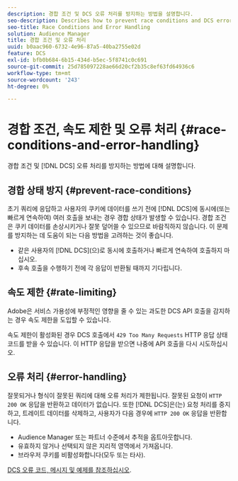 ```yaml
---
description: 경합 조건 및 DCS 오류 처리를 방지하는 방법을 설명합니다.
seo-description: Describes how to prevent race conditions and DCS error handling.
seo-title: Race Conditions and Error Handling
solution: Audience Manager
title: 경합 조건 및 오류 처리
uuid: b0aac960-6732-4e96-87a5-40ba2755e02d
feature: DCS
exl-id: bfb0b684-6b15-434d-b5ec-5f8741c0c691
source-git-commit: 25d785097228ae66d20cf2b35c8ef63fd64936c6
workflow-type: tm+mt
source-wordcount: '243'
ht-degree: 0%

---
```


# 경합 조건, 속도 제한 및 오류 처리 {#race-conditions-and-error-handling}

경합 조건 및 [!DNL DCS] 오류 처리를 방지하는 방법에 대해 설명합니다.

## 경합 상태 방지 {#prevent-race-conditions}

초기 쿼리에 응답하고 사용자의 쿠키에 데이터를 쓰기 전에 [!DNL DCS]에 동시에(또는 빠르게 연속하여) 여러 호출을 보내는 경우 경합 상태가 발생할 수 있습니다. 경합 조건은 쿠키 데이터를 손상시키거나 잘못 덮어쓸 수 있으므로 바람직하지 않습니다. 이 문제를 방지하는 데 도움이 되는 다음 방법을 고려하는 것이 좋습니다.

* 같은 사용자의 [!DNL DCS]&#x200B;(으)로 동시에 호출하거나 빠르게 연속하여 호출하지 마십시오.
* 후속 호출을 수행하기 전에 각 응답이 반환될 때까지 기다립니다.

## 속도 제한 {#rate-limiting}

Adobe은 서비스 가용성에 부정적인 영향을 줄 수 있는 과도한 DCS API 호출을 감지하는 경우 속도 제한을 도입할 수 있습니다.

속도 제한이 활성화된 경우 DCS 호출에서 `429 Too Many Requests` HTTP 응답 상태 코드를 받을 수 있습니다. 이 HTTP 응답을 받으면 나중에 API 호출을 다시 시도하십시오.

## 오류 처리 {#error-handling}

잘못되거나 형식이 잘못된 쿼리에 대해 오류 처리가 제한됩니다. 잘못된 요청이 `HTTP 200 OK` 응답을 반환하고 데이터가 없습니다. 또한 [!DNL DCS]은(는) 요청 처리를 중지하고, 트레이트 데이터를 삭제하고, 사용자가 다음 경우에 `HTTP 200 OK` 응답을 반환합니다.

* Audience Manager 또는 파트너 수준에서 추적을 옵트아웃합니다.
* 유효하지 않거나 선택되지 않은 지리적 영역에서 가져옵니다.
* 브라우저 쿠키를 비활성화합니다(모두 또는 타사).

[DCS 오류 코드, 메시지 및 예제를 참조하십시오](../../../api/dcs-intro/dcs-api-reference/dcs-error-codes.md).
